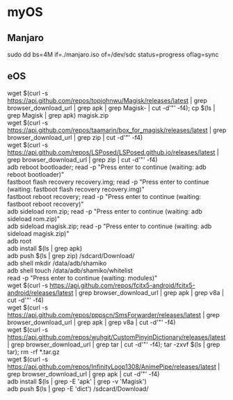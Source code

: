 # myOS  
  
## Manjaro  
sudo dd bs=4M if=./manjaro.iso of=/dev/sdc status=progress oflag=sync  

## eOS  
wget $(curl -s https://api.github.com/repos/topjohnwu/Magisk/releases/latest | grep browser_download_url | grep apk | grep Magisk- | cut -d'"' -f4); cp $(ls | grep Magisk | grep apk) magisk.zip  
wget $(curl -s https://api.github.com/repos/taamarin/box_for_magisk/releases/latest | grep browser_download_url | grep zip | cut -d'"' -f4)  
wget $(curl -s https://api.github.com/repos/LSPosed/LSPosed.github.io/releases/latest | grep browser_download_url | grep zip | cut -d'"' -f4)  
adb reboot bootloader; read -p "Press enter to continue (waiting: adb reboot bootloader)"  
fastboot flash recovery recovery.img; read -p "Press enter to continue (waiting: fastboot flash recovery recovery.img)"  
fastboot reboot recovery; read -p "Press enter to continue (waiting: fastboot reboot recovery)"  
adb sideload rom.zip; read -p "Press enter to continue (waiting: adb sideload rom.zip)"  
adb sideload magisk.zip; read -p "Press enter to continue (waiting: adb sideload magisk.zip)"  
adb root  
adb install $(ls | grep apk)  
adb push $(ls | grep zip) /sdcard/Download/  
adb shell mkdir /data/adb/shamiko  
adb shell touch /data/adb/shamiko/whitelist  
read -p "Press enter to continue (waiting: modules)"  
wget $(curl -s https://api.github.com/repos/fcitx5-android/fcitx5-android/releases/latest | grep browser_download_url | grep apk | grep v8a | cut -d'"' -f4)  
wget $(curl -s https://api.github.com/repos/pppscn/SmsForwarder/releases/latest | grep browser_download_url | grep apk | grep v8a | cut -d'"' -f4)  
wget $(curl -s https://api.github.com/repos/wuhgit/CustomPinyinDictionary/releases/latest | grep browser_download_url | grep tar | cut -d'"' -f4); tar -zxvf $(ls | grep tar); rm -rf *.tar.gz  
wget $(curl -s https://api.github.com/repos/InfinityLoop1308/AnimePipe/releases/latest | grep browser_download_url | grep apk | cut -d'"' -f4)  
adb install $(ls | grep -E 'apk' | grep -v 'Magisk')  
adb push $(ls | grep -E 'dict') /sdcard/Download/  
